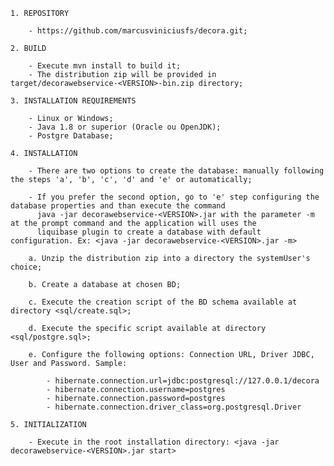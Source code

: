     1. REPOSITORY

        - https://github.com/marcusviniciusfs/decora.git;

    2. BUILD

        - Execute mvn install to build it;
        - The distribution zip will be provided in target/decorawebservice-<VERSION>-bin.zip directory;

    3. INSTALLATION REQUIREMENTS

        - Linux or Windows;
        - Java 1.8 or superior (Oracle ou OpenJDK);
        - Postgre Database;

    4. INSTALLATION

        - There are two options to create the database: manually following the steps 'a', 'b', 'c', 'd' and 'e' or automatically;

        - If you prefer the second option, go to 'e' step configuring the database properties and than execute the command
          java -jar decorawebservice-<VERSION>.jar with the parameter -m at the prompt command and the application will uses the
          liquibase plugin to create a database with default configuration. Ex: <java -jar decorawebservice-<VERSION>.jar -m>

        a. Unzip the distribution zip into a directory the systemUser's choice;

        b. Create a database at chosen BD;

        c. Execute the creation script of the BD schema available at directory <sql/create.sql>;

        d. Execute the specific script available at directory <sql/postgre.sql>;

        e. Configure the following options: Connection URL, Driver JDBC, User and Password. Sample:

            - hibernate.connection.url=jdbc:postgresql://127.0.0.1/decora
            - hibernate.connection.username=postgres
            - hibernate.connection.password=postgres
            - hibernate.connection.driver_class=org.postgresql.Driver

    5. INITIALIZATION

        - Execute in the root installation directory: <java -jar decorawebservice-<VERSION>.jar start>